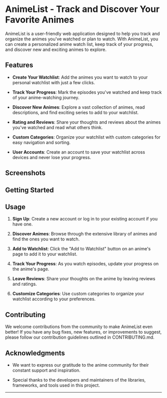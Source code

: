 # AnimeList - Track and Discover Your Favorite Animes

<!-- ![AnimeList Logo](https://example.com/path/to/logo.png) -->

AnimeList is a user-friendly web application designed to help you track and organize the animes you've watched or plan to watch. With AnimeList, you can create a personalized anime watch list, keep track of your progress, and discover new and exciting animes to explore.

## Features

- **Create Your Watchlist**: Add the animes you want to watch to your personal watchlist with just a few clicks.

- **Track Your Progress**: Mark the episodes you've watched and keep track of your anime-watching journey.

- **Discover New Animes**: Explore a vast collection of animes, read descriptions, and find exciting series to add to your watchlist.

- **Rating and Reviews**: Share your thoughts and reviews about the animes you've watched and read what others think.

- **Custom Categories**: Organize your watchlist with custom categories for easy navigation and sorting.

- **User Accounts**: Create an account to save your watchlist across devices and never lose your progress.

## Screenshots

<!-- _Include some beautiful screenshots of your application's UI here._ -->

## Getting Started

<!-- _Include instructions on how to set up the project locally or how to access the live version if available._ -->

## Usage

1. **Sign Up**: Create a new account or log in to your existing account if you have one.

2. **Discover Animes**: Browse through the extensive library of animes and find the ones you want to watch.

3. **Add to Watchlist**: Click the "Add to Watchlist" button on an anime's page to add it to your watchlist.

4. **Track Your Progress**: As you watch episodes, update your progress on the anime's page.

5. **Leave Reviews**: Share your thoughts on the anime by leaving reviews and ratings.

6. **Customize Categories**: Use custom categories to organize your watchlist according to your preferences.

## Contributing

We welcome contributions from the community to make AnimeList even better! If you have any bug fixes, new features, or improvements to suggest, please follow our contribution guidelines outlined in CONTRIBUTING.md.

## Acknowledgments

- We want to express our gratitude to the anime community for their constant support and inspiration.

- Special thanks to the developers and maintainers of the libraries, frameworks, and tools used in this project.

---
